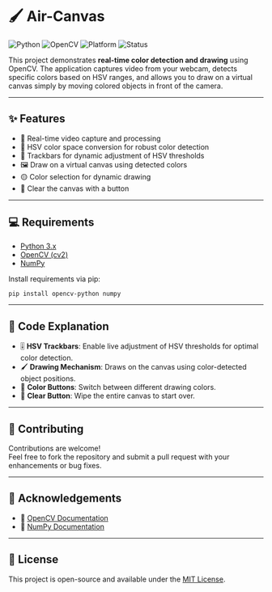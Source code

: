 
# 🖌️ Air-Canvas

![Python](https://img.shields.io/badge/Python-3.x-blue?logo=python)
![OpenCV](https://img.shields.io/badge/OpenCV-RealTime-green?logo=opencv)
![Platform](https://img.shields.io/badge/Platform-Windows%20%7C%20Linux-lightgrey)
![Status](https://img.shields.io/badge/Status-Active-brightgreen)

This project demonstrates **real-time color detection and drawing** using OpenCV. The application captures video from your webcam, detects specific colors based on HSV ranges, and allows you to draw on a virtual canvas simply by moving colored objects in front of the camera.

---

## ✨ Features

- 🎥 Real-time video capture and processing
- 🎨 HSV color space conversion for robust color detection
- 🧭 Trackbars for dynamic adjustment of HSV thresholds
- 🖼️ Draw on a virtual canvas using detected colors
- 🟡 Color selection for dynamic drawing
- 🧹 Clear the canvas with a button

---

## 💻 Requirements

- [Python 3.x](https://www.python.org/downloads/)
- [OpenCV (cv2)](https://pypi.org/project/opencv-python/)
- [NumPy](https://pypi.org/project/numpy/)

Install requirements via pip:

```bash
pip install opencv-python numpy
```

---

## 🧠 Code Explanation

- 🎚️ **HSV Trackbars**: Enable live adjustment of HSV thresholds for optimal color detection.
- 🖌️ **Drawing Mechanism**: Draws on the canvas using color-detected object positions.
- 🎨 **Color Buttons**: Switch between different drawing colors.
- 🧽 **Clear Button**: Wipe the entire canvas to start over.

---

## 🤝 Contributing

Contributions are welcome!  
Feel free to fork the repository and submit a pull request with your enhancements or bug fixes.

---

## 🙏 Acknowledgements

- 📘 [OpenCV Documentation](https://docs.opencv.org/)
- 📘 [NumPy Documentation](https://numpy.org/doc/)

---


## 📄 License

This project is open-source and available under the [MIT License](LICENSE).

